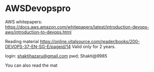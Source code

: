 # AWSDevopspro

AWS whitepapers: https://docs.aws.amazon.com/whitepapers/latest/introduction-devops-aws/introduction-to-devops.html

Reading material https://online.vitalsource.com/reader/books/200-DEVOPS-37-EN-SG-E/pageid/14
Valid only for 2 years. 

login: shaktihazaru@gmail.com
pwd; Shakti@9985

You can also read the mat
